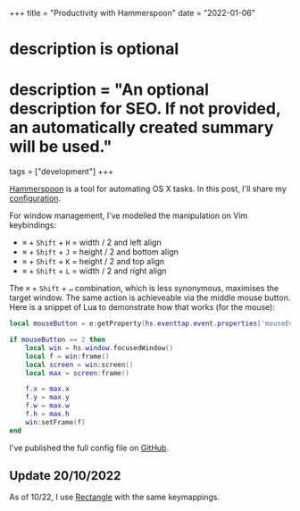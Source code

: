 +++
title = "Productivity with Hammerspoon"
date = "2022-01-06"

#
# description is optional
#
# description = "An optional description for SEO. If not provided, an automatically created summary will be used."

tags = ["development"]
+++

[Hammerspoon](https://www.hammerspoon.org/) is a tool for automating OS X tasks. In this post, I'll share my [configuration](https://github.com/ben-maclaurin/hammerspoon/blob/main/init.lua).

For window management, I've modelled the manipulation on Vim keybindings:

- `⌘` + `Shift` + `H` = width / 2 and left align
- `⌘` + `Shift` + `J` = height / 2 and bottom align
- `⌘` + `Shift` + `K` = height / 2 and top align
- `⌘` + `Shift` + `L` = width / 2 and right align

The `⌘` + `Shift` + `↵` combination, which is less synonymous, maximises the target window. The same action is achieveable via the middle mouse button. Here is a snippet of Lua to demonstrate how that works (for the mouse):

```lua
local mouseButton = e:getProperty(hs.eventtap.event.properties['mouseEventButtonNumber'])

if mouseButton == 2 then
    local win = hs.window.focusedWindow()
    local f = win:frame()
    local screen = win:screen()
    local max = screen:frame()

    f.x = max.x 
    f.y = max.y
    f.w = max.w
    f.h = max.h 
    win:setFrame(f)
end
```

I've published the full config file on [GitHub](https://github.com/ben-maclaurin/hammerspoon/blob/main/init.lua).

## Update 20/10/2022

As of 10/22, I use [Rectangle]() with the same keymappings.